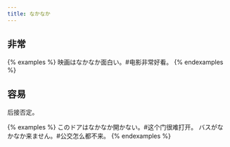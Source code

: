 ```yaml
---
title: なかなか
---
```


## 非常

{% examples %}
映画はなかなか面白い。#电影非常好看。
{% endexamples %}

## 容易

后接否定。

{% examples %}
このドアはなかなか開かない。#这个门很难打开。
バスがなかなか来ません。#公交怎么都不来。
{% endexamples %}
